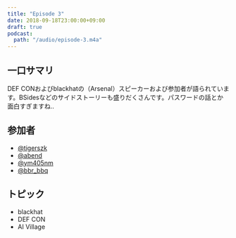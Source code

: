 ```yaml
---
title: "Episode 3"
date: 2018-09-18T23:00:00+09:00
draft: true
podcast:
  path: "/audio/episode-3.m4a"
---
```


## 一口サマリ
DEF CONおよびblackhatの（Arsenal）スピーカーおよび参加者が語られています。BSidesなどのサイドストーリーも盛りだくさんです。パスワードの話とか面白すぎますね..

## 参加者
* [@tigerszk](https://twitter.com/tigerszk)
* [@abend](https://twitter.com/number3to4)
* [@ym405nm](https://twitter.com/ym405nm)
* [@bbr_bbq](https://twitter.com/bbr_bbq)

## トピック
* blackhat
* DEF CON
* AI Village
